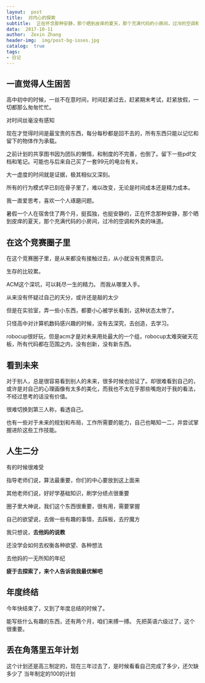 ```yaml
---
layout:  post
title:  对内心的探索
subtitle:  正在怀念那种安静，那个晒到皮痒的夏天，那个充满代码的小房间，过冷的空调和外卖的味道。
data:  2017-10-11
author:  Zexin Zhang
header-img:  img/post-bg-ioses.jpg
catalog:  true
tags:
- 日记
---
```


## 一直觉得人生困苦
  高中初中的时候，一丝不在意时间，时间赶紧过去，赶紧期末考试，赶紧放假，一切都那么匆匆忙忙。

对时间丝毫没有感知

现在才觉得时间是最宝贵的东西，每分每秒都是回不去的，所有东西只能以记忆和留下的物体作为承载。

之前计划的共享图书因为团队的懒惰，和制度的不完善，也倒了。留下一些pdf文档和笔记。可能也与后来自己买了一套99元的电台有关。

大一虚度的时间就是证据，极其相似又深刻。

所有的行为模式早已刻在骨子里了，难以改变，无论是时间成本还是精力成本。

我一直爱思考，喜欢一个人琢磨问题。

  暑假一个人在宿舍住了两个月，挺孤独，也挺安静的，正在怀念那种安静，那个晒到皮痒的夏天，那个充满代码的小房间，过冷的空调和外卖的味道。

## 在这个竞赛圈子里

在这个竞赛圈子里，是从来都没有接触过去，从小就没有竞赛意识。

生存的比较累。

ACM这个深坑，可以耗尽一生的精力。
而我从哪里入手。

从来没有怀疑过自己的天分，或许还是敲的太少

但是在实验室，弄一些小东西，都要小心被学长看到，这种状态太惨了。

只怪高中对计算机数码感兴趣的时候，没有去深究，去创造，去学习。

robocup很好玩，但是acm才是对未来用处最大的一个组，robocup太难突破天花板，所有代码都在范围之内，没有创新，没有新东西。

## 看到未来
对于别人，总是很容易看到别人的未来，很多时候也验证了。却很难看到自己的，或许是对自己的心理画像有太多的美化，而我也不太在乎那些嘴炮对于我的看法，不经过思考的话没有价值。

很难切换到第三人称，看透自己。

也有一些对于未来的规划和布局，工作所需要的能力，自己也略知一二，并尝试掌握进阶这些工作技能。

## 人生二分
有的时候很难受

指导老师们说，算法最重要，你们的中心要放到这上面来

其他老师们说，好好学基础知识，刷学分绩点很重要

圈子里大神说，我们这个东西很重要，很有用，需要掌握

自己的欲望说，去做一些有趣的事情，去踩板，去拧魔方

我只想说，**去他妈的说教**

还没学会如何去权衡各种欲望、各种想法

去他妈的一无所知的年纪

**疲于去探索了，来个人告诉我我最优解吧**

## 年度终结
今年快结束了，又到了年度总结的时候了。

能写些什么有趣的东西，还有两个月，咱们来搏一搏。
先把英语六级过了，这个很重要。

## 丢在角落里五年计划
这个计划还是高三制定的，现在三年过去了，是时候看看自己完成了多少，还欠缺多少了
当年制定的100的计划
